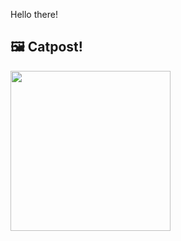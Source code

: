 Hello there!



## 🖼️ Catpost!

<sub>
    <img src="https://cdn2.thecatapi.com/images/8re.jpg" height="256">
</sub>


